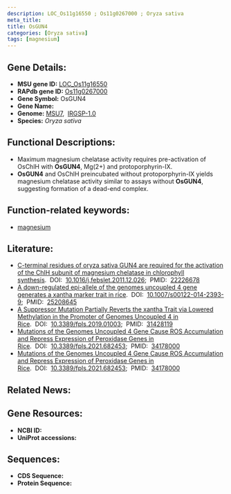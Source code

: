 ```yaml
---
description: LOC_Os11g16550 ; Os11g0267000 ; Oryza sativa
meta_title:
title: OsGUN4
categories: [Oryza sativa]
tags: [magnesium]
---
```


## Gene Details:
- **MSU gene ID:** [LOC_Os11g16550](http://rice.uga.edu/cgi-bin/ORF_infopage.cgi?orf=LOC_Os11g16550)  
- **RAPdb gene ID:** [Os11g0267000](https://rapdb.dna.affrc.go.jp/locus/?name=Os11g0267000)  
- **Gene Symbol:** OsGUN4
- **Gene Name:**
- **Genome:**  [MSU7](http://rice.uga.edu/),&nbsp;&nbsp;[IRGSP-1.0](https://rapdb.dna.affrc.go.jp/download/irgsp1.html)
- **Species:** *Oryza sativa*

## Functional Descriptions:
   - Maximum magnesium chelatase activity requires pre-activation of OsChlH with **OsGUN4**, Mg(2+) and protoporphyrin-IX.
   - **OsGUN4** and OsChlH preincubated without protoporphyrin-IX yields magnesium chelatase activity similar to assays without **OsGUN4**, suggesting formation of a dead-end complex.

## Function-related keywords:
   - [magnesium](/tags/magnesium/)

## Literature:
   - [C-terminal residues of oryza sativa GUN4 are required for the activation of the ChlH subunit of magnesium chelatase in chlorophyll synthesis](https://www.doi.org/10.1016/j.febslet.2011.12.026).&nbsp;&nbsp;DOI:&nbsp;&nbsp;[10.1016/j.febslet.2011.12.026](https://www.doi.org/10.1016/j.febslet.2011.12.026);&nbsp;&nbsp;PMID:&nbsp;&nbsp;[22226678](https://pubmed.ncbi.nlm.nih.gov/22226678/)
   - [A down-regulated epi-allele of the genomes uncoupled 4 gene generates a xantha marker trait in rice](https://www.doi.org/10.1007/s00122-014-2393-9).&nbsp;&nbsp;DOI:&nbsp;&nbsp;[10.1007/s00122-014-2393-9](https://www.doi.org/10.1007/s00122-014-2393-9);&nbsp;&nbsp;PMID:&nbsp;&nbsp;[25208645](https://pubmed.ncbi.nlm.nih.gov/25208645/)
   - [A Suppressor Mutation Partially Reverts the xantha Trait via Lowered Methylation in the Promoter of Genomes Uncoupled 4 in Rice](https://www.doi.org/10.3389/fpls.2019.01003).&nbsp;&nbsp;DOI:&nbsp;&nbsp;[10.3389/fpls.2019.01003](https://www.doi.org/10.3389/fpls.2019.01003);&nbsp;&nbsp;PMID:&nbsp;&nbsp;[31428119](https://pubmed.ncbi.nlm.nih.gov/31428119/)
   - [Mutations of the Genomes Uncoupled 4 Gene Cause ROS Accumulation and Repress Expression of Peroxidase Genes in Rice](https://www.doi.org/10.3389/fpls.2021.682453).&nbsp;&nbsp;DOI:&nbsp;&nbsp;[10.3389/fpls.2021.682453](https://www.doi.org/10.3389/fpls.2021.682453);&nbsp;&nbsp;PMID:&nbsp;&nbsp;[34178000](https://pubmed.ncbi.nlm.nih.gov/34178000/)
   - [Mutations of the Genomes Uncoupled 4 Gene Cause ROS Accumulation and Repress Expression of Peroxidase Genes in Rice](https://www.doi.org/10.3389/fpls.2021.682453).&nbsp;&nbsp;DOI:&nbsp;&nbsp;[10.3389/fpls.2021.682453](https://www.doi.org/10.3389/fpls.2021.682453);&nbsp;&nbsp;PMID:&nbsp;&nbsp;[34178000](https://pubmed.ncbi.nlm.nih.gov/34178000/)

## Related News:

## Gene Resources:
- **NCBI ID:**  []()
- **UniProt accessions:** [](https://www.uniprot.org/uniprotkb//entry)

## Sequences:
- **CDS Sequence:**
- **Protein Sequence:**
